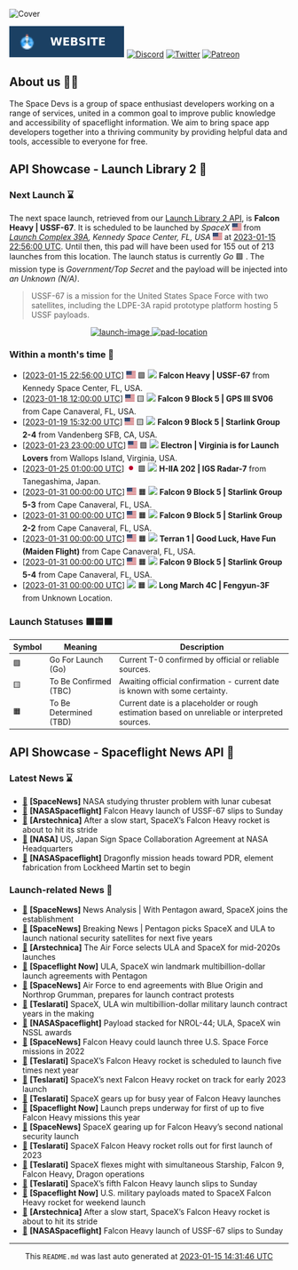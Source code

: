 ![Cover](https://raw.githubusercontent.com/TheSpaceDevs/Tutorials/main/assets/tsd_cover.png)


[![Website](https://raw.githubusercontent.com/TheSpaceDevs/Tutorials/e36b2c250ce7fcd4a801c1ed6cb1f9f9d031696b/assets/badge_tsd_website.svg)](https://thespacedevs.com/)
[![Discord](https://img.shields.io/badge/Discord-%237289DA.svg?style=for-the-badge&logo=discord&logoColor=white)](https://discord.gg/p7ntkNA)
[![Twitter](https://img.shields.io/badge/Twitter-%231DA1F2.svg?style=for-the-badge&logo=Twitter&logoColor=white)](https://twitter.com/TheSpaceDevs)
[![Patreon](https://img.shields.io/badge/Patreon-F96854?style=for-the-badge&logo=patreon&logoColor=white)](https://www.patreon.com/TheSpaceDevs)

## About us 🧑‍🚀
The Space Devs is a group of space enthusiast developers working on a range of
services, united in a common goal to improve public knowledge and accessibility
of spaceflight information. We aim to bring space app developers together into a
thriving community by providing helpful data and tools, accessible to everyone
for free.

## API Showcase - Launch Library 2 🚀

### Next Launch ⌛
The next space launch, retrieved from our
<a href="https://thespacedevs.com/llapi">Launch Library 2 API</a>, is
**Falcon Heavy | USSF-67**. It is scheduled to be launched by *SpaceX*
<img width="17" src="https://raw.githubusercontent.com/lipis/flag-icons/main/flags/4x3/us.svg" />
from *<a href="https://en.wikipedia.org/wiki/Kennedy_Space_Center_Launch_Complex_39#Launch_Pad_39A">Launch Complex 39A</a>, Kennedy Space Center, FL, USA*
<img width="17" src="https://raw.githubusercontent.com/lipis/flag-icons/main/flags/4x3/us.svg" />
at <a href="https://www.timeanddate.com/worldclock/fixedtime.html?iso=20230115T225600">2023-01-15 22:56:00 UTC</a>.  Until
then, this pad will have been used for 155
out of 213 launches from this location. The launch status is currently
*Go* 🟩 . The mission type is
*Government/Top Secret* and the payload will be injected
into *an Unknown
(N/A)*.
<br>
<blockquote>
  USSF-67 is a mission for the United States Space Force with two satellites, including the LDPE-3A rapid prototype platform hosting 5 USSF payloads.
</blockquote>

<p float="left" align="center">
  <a href="https://en.wikipedia.org/wiki/Falcon_Heavy" >
    <img alt="launch-image" height="200" src="https://spacelaunchnow-prod-east.nyc3.digitaloceanspaces.com/media/launch_images/falcon2520heav_image_20230114185830.jpeg" />
  </a>
  <a href="http://maps.google.com/maps?q=28.608+N,+80.604+W" >
    <img alt="pad-location" height="200" src="https://spacelaunchnow-prod-east.nyc3.digitaloceanspaces.com/media/launch_images/location_27_20200803142447.jpg"  />
  </a>
</p>

### Within a month's time 📅
- \[<a href="https://www.timeanddate.com/worldclock/fixedtime.html?iso=20230115T225600">2023-01-15 22:56:00 UTC</a>\]  <img width="17" src="https://raw.githubusercontent.com/lipis/flag-icons/main/flags/4x3/us.svg" /> 🟩  <a href="https://www.google.com/calendar/render?action=TEMPLATE&text=Falcon Heavy | USSF-67&location=Kennedy Space Center, FL, USA&dates=20230115T225600Z%2F20230115T233300Z"><img border="0" width="15" src="https://upload.wikimedia.org/wikipedia/commons/a/a5/Google_Calendar_icon_%282020%29.svg"></a> **Falcon Heavy | USSF-67** from Kennedy Space Center, FL, USA.
- \[<a href="https://www.timeanddate.com/worldclock/fixedtime.html?iso=20230118T120000">2023-01-18 12:00:00 UTC</a>\]  <img width="17" src="https://raw.githubusercontent.com/lipis/flag-icons/main/flags/4x3/us.svg" /> 🟨  <a href="https://www.google.com/calendar/render?action=TEMPLATE&text=Falcon 9 Block 5 | GPS III SV06&location=Cape Canaveral, FL, USA&dates=20230118T120000Z%2F20230118T132300Z"><img border="0" width="15" src="https://upload.wikimedia.org/wikipedia/commons/a/a5/Google_Calendar_icon_%282020%29.svg"></a> **Falcon 9 Block 5 | GPS III SV06** from Cape Canaveral, FL, USA.
- \[<a href="https://www.timeanddate.com/worldclock/fixedtime.html?iso=20230119T153200">2023-01-19 15:32:00 UTC</a>\]  <img width="17" src="https://raw.githubusercontent.com/lipis/flag-icons/main/flags/4x3/us.svg" /> 🟨  <a href="https://www.google.com/calendar/render?action=TEMPLATE&text=Falcon 9 Block 5 | Starlink Group 2-4&location=Vandenberg SFB, CA, USA&dates=20230119T153200Z%2F20230119T153200Z"><img border="0" width="15" src="https://upload.wikimedia.org/wikipedia/commons/a/a5/Google_Calendar_icon_%282020%29.svg"></a> **Falcon 9 Block 5 | Starlink Group 2-4** from Vandenberg SFB, CA, USA.
- \[<a href="https://www.timeanddate.com/worldclock/fixedtime.html?iso=20230123T230000">2023-01-23 23:00:00 UTC</a>\]  <img width="17" src="https://raw.githubusercontent.com/lipis/flag-icons/main/flags/4x3/us.svg" /> 🟩  <a href="https://www.google.com/calendar/render?action=TEMPLATE&text=Electron | Virginia is for Launch Lovers&location=Wallops Island, Virginia, USA&dates=20230123T230000Z%2F20230124T010000Z"><img border="0" width="15" src="https://upload.wikimedia.org/wikipedia/commons/a/a5/Google_Calendar_icon_%282020%29.svg"></a> **Electron | Virginia is for Launch Lovers** from Wallops Island, Virginia, USA.
- \[<a href="https://www.timeanddate.com/worldclock/fixedtime.html?iso=20230125T010000">2023-01-25 01:00:00 UTC</a>\]  <img width="17" src="https://raw.githubusercontent.com/lipis/flag-icons/main/flags/4x3/jp.svg" /> 🟩  <a href="https://www.google.com/calendar/render?action=TEMPLATE&text=H-IIA 202 | IGS Radar-7&location=Tanegashima, Japan&dates=20230125T010000Z%2F20230125T030000Z"><img border="0" width="15" src="https://upload.wikimedia.org/wikipedia/commons/a/a5/Google_Calendar_icon_%282020%29.svg"></a> **H-IIA 202 | IGS Radar-7** from Tanegashima, Japan.
- \[<a href="https://www.timeanddate.com/worldclock/fixedtime.html?iso=20230131T000000">2023-01-31 00:00:00 UTC</a>\]  <img width="17" src="https://raw.githubusercontent.com/lipis/flag-icons/main/flags/4x3/us.svg" /> 🟧  <a href="https://www.google.com/calendar/render?action=TEMPLATE&text=Falcon 9 Block 5 | Starlink Group 5-3&location=Cape Canaveral, FL, USA&dates=20230131T000000Z%2F20230131T000000Z"><img border="0" width="15" src="https://upload.wikimedia.org/wikipedia/commons/a/a5/Google_Calendar_icon_%282020%29.svg"></a> **Falcon 9 Block 5 | Starlink Group 5-3** from Cape Canaveral, FL, USA.
- \[<a href="https://www.timeanddate.com/worldclock/fixedtime.html?iso=20230131T000000">2023-01-31 00:00:00 UTC</a>\]  <img width="17" src="https://raw.githubusercontent.com/lipis/flag-icons/main/flags/4x3/us.svg" /> 🟧  <a href="https://www.google.com/calendar/render?action=TEMPLATE&text=Falcon 9 Block 5 | Starlink Group 2-2&location=Cape Canaveral, FL, USA&dates=20230131T000000Z%2F20230131T000000Z"><img border="0" width="15" src="https://upload.wikimedia.org/wikipedia/commons/a/a5/Google_Calendar_icon_%282020%29.svg"></a> **Falcon 9 Block 5 | Starlink Group 2-2** from Cape Canaveral, FL, USA.
- \[<a href="https://www.timeanddate.com/worldclock/fixedtime.html?iso=20230131T000000">2023-01-31 00:00:00 UTC</a>\]  <img width="17" src="https://raw.githubusercontent.com/lipis/flag-icons/main/flags/4x3/us.svg" /> 🟧  <a href="https://www.google.com/calendar/render?action=TEMPLATE&text=Terran 1 | Good Luck, Have Fun (Maiden Flight)&location=Cape Canaveral, FL, USA&dates=20230131T000000Z%2F20230131T000000Z"><img border="0" width="15" src="https://upload.wikimedia.org/wikipedia/commons/a/a5/Google_Calendar_icon_%282020%29.svg"></a> **Terran 1 | Good Luck, Have Fun (Maiden Flight)** from Cape Canaveral, FL, USA.
- \[<a href="https://www.timeanddate.com/worldclock/fixedtime.html?iso=20230131T000000">2023-01-31 00:00:00 UTC</a>\]  <img width="17" src="https://raw.githubusercontent.com/lipis/flag-icons/main/flags/4x3/us.svg" /> 🟧  <a href="https://www.google.com/calendar/render?action=TEMPLATE&text=Falcon 9 Block 5 | Starlink Group 5-4&location=Cape Canaveral, FL, USA&dates=20230131T000000Z%2F20230131T000000Z"><img border="0" width="15" src="https://upload.wikimedia.org/wikipedia/commons/a/a5/Google_Calendar_icon_%282020%29.svg"></a> **Falcon 9 Block 5 | Starlink Group 5-4** from Cape Canaveral, FL, USA.
- \[<a href="https://www.timeanddate.com/worldclock/fixedtime.html?iso=20230131T000000">2023-01-31 00:00:00 UTC</a>\]  <img width="17" src="https://upload.wikimedia.org/wikipedia/commons/e/ef/International_Flag_of_Planet_Earth.svg" /> 🟧  <a href="https://www.google.com/calendar/render?action=TEMPLATE&text=Long March 4C | Fengyun-3F&location=Unknown Location&dates=20230131T000000Z%2F20230131T000000Z"><img border="0" width="15" src="https://upload.wikimedia.org/wikipedia/commons/a/a5/Google_Calendar_icon_%282020%29.svg"></a> **Long March 4C | Fengyun-3F** from Unknown Location.


### Launch Statuses 🟩🟨🟧
<p align="center">
    <table class="tg">
    <thead>
      <tr>
        <th class="tg-0pky">Symbol</th>
        <th class="tg-0pky">Meaning</th>
        <th class="tg-0pky">Description</th>
      </tr>
    </thead>
    <tbody>
      <tr>
        <td class="tg-0pky">🟩</td>
        <td class="tg-0pky">Go For Launch (Go)</td>
        <td class="tg-0pky">Current T-0 confirmed by official or reliable sources.</td>
      </tr>
      <tr>
        <td class="tg-0pky">🟨</td>
        <td class="tg-0pky">To Be Confirmed (TBC)</td>
        <td class="tg-0pky">Awaiting official confirmation - current date is known with some certainty.</td>
      </tr>
      <tr>
        <td class="tg-0pky">🟧</td>
        <td class="tg-0pky">To Be Determined (TBD)</td>
        <td class="tg-0pky">Current date is a placeholder or rough estimation based on unreliable or interpreted sources.</td>
      </tr>
    </tbody>
    </table>
</p>

## API Showcase - Spaceflight News API 📰

### Latest News ⌛
- <a href="https://spacenews.com/nasa-studying-thruster-problem-with-lunar-cubesat/" >🔗</a> **[SpaceNews]** NASA studying thruster problem with lunar cubesat
- <a href="https://www.nasaspaceflight.com/2023/01/ussf-67-launch/" >🔗</a> **[NASASpaceflight]** Falcon Heavy launch of USSF-67 slips to Sunday
- <a href="https://arstechnica.com/science/2023/01/the-first-of-five-falcon-heavy-launches-this-year-could-take-flight-today/" >🔗</a> **[Arstechnica]** After a slow start, SpaceX’s Falcon Heavy rocket is about to hit its stride
- <a href="http://www.nasa.gov/press-release/us-japan-sign-space-collaboration-agreement-at-nasa-headquarters" >🔗</a> **[NASA]** US, Japan Sign Space Collaboration Agreement at NASA Headquarters
- <a href="https://www.nasaspaceflight.com/2023/01/dragonfly-update-jan-2023/" >🔗</a> **[NASASpaceflight]** Dragonfly mission heads toward PDR, element fabrication from Lockheed Martin set to begin


### Launch-related News 🚀

- <a href="https://spacenews.com/news-analysis-with-pentagon-award-spacex-joins-the-establishment/" >🔗</a> **[SpaceNews]** News Analysis | With Pentagon award, SpaceX joins the establishment
- <a href="https://spacenews.com/pentagon-picks-spacex-and-ula-to-launch-national-security-satellites-for-next-five-years/" >🔗</a> **[SpaceNews]** Breaking News | Pentagon picks SpaceX and ULA to launch national security satellites for next five years
- <a href="https://arstechnica.com/science/2020/08/the-air-force-selects-ula-and-spacex-for-mid-2020s-launches/" >🔗</a> **[Arstechnica]** The Air Force selects ULA and SpaceX for mid-2020s launches
- <a href="https://spaceflightnow.com/2020/08/07/ula-spacex-win-landmark-launch-agreements-with-pentagon/" >🔗</a> **[Spaceflight Now]** ULA, SpaceX win landmark multibillion-dollar launch agreements with Pentagon
- <a href="https://spacenews.com/air-force-to-end-agreements-with-blue-origin-and-northrop-grumman-prepares-for-launch-contract-protests/" >🔗</a> **[SpaceNews]** Air Force to end agreements with Blue Origin and Northrop Grumman, prepares for launch contract protests
- <a href="https://www.teslarati.com/spacex-ula-win-multibillion-dollar-military-contract/" >🔗</a> **[Teslarati]** SpaceX, ULA win multibillion-dollar military launch contract years in the making
- <a href="https://www.nasaspaceflight.com/2020/08/nrol-44-stacked-nssl-awards/" >🔗</a> **[NASASpaceflight]** Payload stacked for NROL-44; ULA, SpaceX win NSSL awards
- <a href="https://spacenews.com/falcon-heavy-could-launch-three-u-s-space-force-missions-in-2022/" >🔗</a> **[SpaceNews]** Falcon Heavy could launch three U.S. Space Force missions in 2022
- <a href="https://www.teslarati.com/spacex-falcon-heavy-five-launches-2022/" >🔗</a> **[Teslarati]** SpaceX’s Falcon Heavy rocket is scheduled to launch five times next year
- <a href="https://www.teslarati.com/spacex-fifth-falcon-heavy-launch-on-track-early-2023/" >🔗</a> **[Teslarati]** SpaceX’s next Falcon Heavy rocket on track for early 2023 launch
- <a href="https://www.teslarati.com/spacex-2023-falcon-heavy-launch-plans/" >🔗</a> **[Teslarati]** SpaceX gears up for busy year of Falcon Heavy launches
- <a href="https://spaceflightnow.com/2023/01/07/spacex-first-of-up-to-five-falcon-heavy-missions-this-year/" >🔗</a> **[Spaceflight Now]** Launch preps underway for first of up to five Falcon Heavy missions this year
- <a href="https://spacenews.com/spacex-gearing-up-for-falcon-heavys-second-national-security-launch/" >🔗</a> **[SpaceNews]** SpaceX gearing up for Falcon Heavy’s second national security launch
- <a href="https://www.teslarati.com/spacex-falcon-heavy-ussf-67-rollout-launch-prep/" >🔗</a> **[Teslarati]** SpaceX Falcon Heavy rocket rolls out for first launch of 2023
- <a href="https://www.teslarati.com/spacex-four-pads-four-rockets-two-dragons/" >🔗</a> **[Teslarati]** SpaceX flexes might with simultaneous Starship, Falcon 9, Falcon Heavy, Dragon operations
- <a href="https://www.teslarati.com/spacex-falcon-heavy-static-fire-ussf-67/" >🔗</a> **[Teslarati]** SpaceX’s fifth Falcon Heavy launch slips to Sunday
- <a href="https://spaceflightnow.com/2023/01/13/u-s-military-payloads-mated-to-spacex-falcon-heavy-rocket-for-weekend-launch/" >🔗</a> **[Spaceflight Now]** U.S. military payloads mated to SpaceX Falcon Heavy rocket for weekend launch
- <a href="https://arstechnica.com/science/2023/01/the-first-of-five-falcon-heavy-launches-this-year-could-take-flight-today/" >🔗</a> **[Arstechnica]** After a slow start, SpaceX’s Falcon Heavy rocket is about to hit its stride
- <a href="https://www.nasaspaceflight.com/2023/01/ussf-67-launch/" >🔗</a> **[NASASpaceflight]** Falcon Heavy launch of USSF-67 slips to Sunday


<hr>
  <div align="center">
  This <code>README.md</code> was last auto generated at <a href="https://www.timeanddate.com/worldclock/fixedtime.html?iso=20230115T143146">2023-01-15 14:31:46 UTC</a>
  <br>
  <!-- <a href="https://medium.com/@g.h.garrett" target="_blank">Learn to add space launches to your profile here!</a> -->
</div>